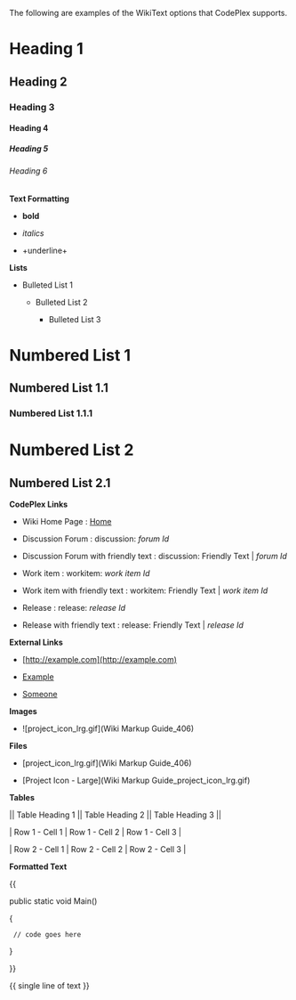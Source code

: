 The following are examples of the WikiText options that CodePlex supports. 

# Heading 1
## Heading 2
### Heading 3
#### Heading 4
##### Heading 5
###### Heading 6

**Text Formatting**
* **bold**
* _italics_ 
* +underline+

**Lists**
* Bulleted List 1
	* Bulleted List 2
		* Bulleted List 3

# Numbered List 1
## Numbered List 1.1
### Numbered List 1.1.1
# Numbered List 2
## Numbered List 2.1

**CodePlex Links**
* Wiki Home Page : [Home](Home)
* Discussion Forum : discussion: _forum Id_ 
* Discussion Forum with friendly text : discussion: Friendly Text | _forum Id_
* Work item : workitem: _work item Id_
* Work item with friendly text : workitem: Friendly Text | _work item Id_
* Release : release: _release Id_
* Release with friendly text : release: Friendly Text | _release Id_

**External Links**
* [http://example.com](http://example.com)
* [Example](http://example.com)
* [Someone](mailto:someone@example.com)

**Images**
* ![project_icon_lrg.gif](Wiki Markup Guide_406)

**Files**
* [project_icon_lrg.gif](Wiki Markup Guide_406)
* [Project Icon - Large](Wiki Markup Guide_project_icon_lrg.gif)

**Tables**
|| Table Heading 1 || Table Heading 2 || Table Heading 3 ||
| Row 1 - Cell 1 | Row 1 - Cell 2 | Row 1 - Cell 3 |
| Row 2 - Cell 1 | Row 2 - Cell 2 | Row 2 - Cell 3 |

**Formatted Text**
{{ 
   public static void Main()
   { 
     // code goes here 
   }
}}

{{ single line of text }}